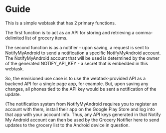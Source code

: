# Guide

This is a simple webtask that has 2 primary functions.

The first function is to act as an API for storing and retrieving a comma-delimited list of grocery items.

The second function is as a notifier - upon saving, a request is sent to NotifyMyAndroid to send a notification a specific NotifyMyAndroid account. The NotifyMyAndroid account that will be used is determined by the owner of the generated NOTIFY_API_KEY - a secret that is embedded in this webtask. 

So, the envisioned use case is to use the webtask-provided API as a backend API for a single page app, for example. But, upon saving any changes, all phones tied to the API key would be sent a notification of the update.

(The notification system from NotifyMyAndroid requires you to register an account with them, install their app on the Google Play Store and log into that app with your account info. Thus, any API keys generated in that Notify My Android account can then be used by the Grocery Notifier here to send updates to the grocery list to the Android device in question.  